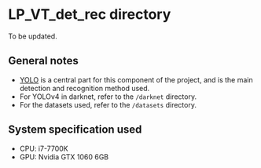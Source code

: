 # LP_VT_det_rec directory

To be updated.

## General notes
- [YOLO](https://pjreddie.com/darknet/yolo/) is a central part for this component of the project, and is the main detection and recognition method used.
- For YOLOv4 in darknet, refer to the `/darknet` directory.
- For the datasets used, refer to the `/datasets` directory.


## System specification used
- CPU: i7-7700K
- GPU: Nvidia GTX 1060 6GB